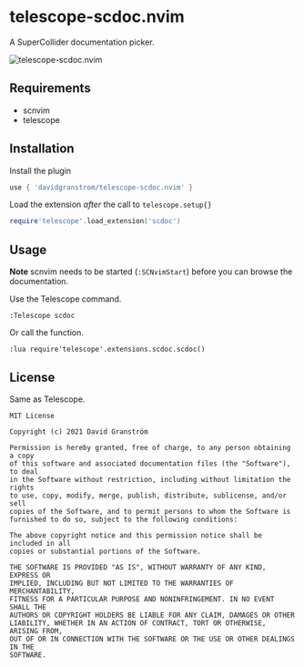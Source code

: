 # telescope-scdoc.nvim

A SuperCollider documentation picker.

![telescope-scdoc.nvim](https://user-images.githubusercontent.com/672917/147115784-a39df09f-d4a0-4f89-900d-12c71cff0db2.png)

## Requirements

* scnvim
* telescope

## Installation

Install the plugin

```lua
use { 'davidgranstrom/telescope-scdoc.nvim' }
```

Load the extension *after* the call to `telescope.setup{}`

```lua
require'telescope'.load_extension('scdoc')
```

## Usage

**Note** scnvim needs to be started (`:SCNvimStart`) before you can browse the documentation.

Use the Telescope command.

```vim
:Telescope scdoc
```

Or call the function.

```vim
:lua require'telescope'.extensions.scdoc.scdoc()
```

## License

Same as Telescope.

```text
MIT License

Copyright (c) 2021 David Granström

Permission is hereby granted, free of charge, to any person obtaining a copy
of this software and associated documentation files (the "Software"), to deal
in the Software without restriction, including without limitation the rights
to use, copy, modify, merge, publish, distribute, sublicense, and/or sell
copies of the Software, and to permit persons to whom the Software is
furnished to do so, subject to the following conditions:

The above copyright notice and this permission notice shall be included in all
copies or substantial portions of the Software.

THE SOFTWARE IS PROVIDED "AS IS", WITHOUT WARRANTY OF ANY KIND, EXPRESS OR
IMPLIED, INCLUDING BUT NOT LIMITED TO THE WARRANTIES OF MERCHANTABILITY,
FITNESS FOR A PARTICULAR PURPOSE AND NONINFRINGEMENT. IN NO EVENT SHALL THE
AUTHORS OR COPYRIGHT HOLDERS BE LIABLE FOR ANY CLAIM, DAMAGES OR OTHER
LIABILITY, WHETHER IN AN ACTION OF CONTRACT, TORT OR OTHERWISE, ARISING FROM,
OUT OF OR IN CONNECTION WITH THE SOFTWARE OR THE USE OR OTHER DEALINGS IN THE
SOFTWARE.
```
